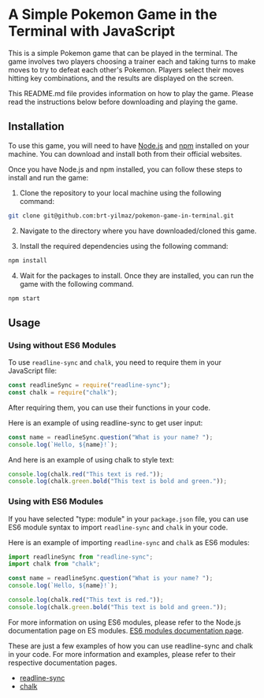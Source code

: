 # A Simple Pokemon Game in the Terminal with JavaScript

This is a simple Pokemon game that can be played in the terminal.
The game involves two players choosing a trainer each and taking 
turns to make moves to try to defeat each other's Pokemon. Players 
select their moves hitting key combinations, and the results are 
displayed on the screen. 

This README.md file provides information on how to play the game.
Please read the instructions below before downloading and playing 
the game.

## Installation

To use this game, you will need to have [Node.js](https://nodejs.org/) and [npm](https://www.npmjs.com/) installed on your machine. You can download and install both from their official websites.

Once you have Node.js and npm installed, you can follow these steps to install and run the game:

1. Clone the repository to your local machine using the following command:

```bash
git clone git@github.com:brt-yilmaz/pokemon-game-in-terminal.git
```
2. Navigate to the directory where you have downloaded/cloned this game.

3. Install the required dependencies using the following command:

```bash
npm install
```  
4. Wait for the packages to install. Once they are installed, you can run the game with the following command.

```bash
npm start
```

## Usage
### Using without ES6 Modules

To use `readline-sync` and `chalk`, you need to require them in your JavaScript file:

```js
const readlineSync = require("readline-sync");
const chalk = require("chalk");
```
After requiring them, you can use their functions in your code.

Here is an example of using readline-sync to get user input:

```javascript
const name = readlineSync.question("What is your name? ");
console.log(`Hello, ${name}!`);
```

And here is an example of using chalk to style text:

```javascript
console.log(chalk.red("This text is red."));
console.log(chalk.green.bold("This text is bold and green."));
```
### Using with ES6 Modules

If you have selected "type: module" in your `package.json` file, you can use ES6 module syntax to import `readline-sync` and `chalk` in your code.

Here is an example of importing `readline-sync` and `chalk` as ES6 modules:

```js
import readlineSync from "readline-sync";
import chalk from "chalk";

const name = readlineSync.question("What is your name? ");
console.log(`Hello, ${name}!`);

console.log(chalk.red("This text is red."));
console.log(chalk.green.bold("This text is bold and green."));
```
For more information on using ES6 modules, please refer to the Node.js documentation page on ES modules. [ES6 modules documentation page](https://developer.mozilla.org/en-US/docs/Web/JavaScript/Guide/Modules).


These are just a few examples of how you can use readline-sync and chalk in your code. For more information and examples, please refer to their respective documentation pages.
- [readline-sync](https://github.com/anseki/readline-sync)
- [chalk](https://github.com/chalk/chalk)

